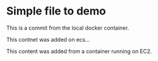 # Simple file to demo

This is a commit from the local docker container.

This contnet was added on ecs...

This content was added from a container running on EC2.

